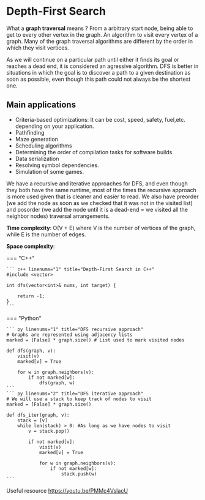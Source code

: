 # Depth-First Search
What a **graph traversal** means ? From a arbitrary start node, being able to get to every other vertex in the graph. An algorithm to visit every vertex of a graph. Many of the graph traversal algorithms are different by the order in which they visit vertices. 

As we will continue on a particular path until either it finds its goal or reaches a dead end, it is considered an agressive algorithm. DFS is better in situations in which the goal is to discover a path to a given destination as soon as possible, even though this path could not always be the shortest one.

## Main applications
* Criteria-based optimizations: It can be cost, speed, safety, fuel,etc. depending on your application. 
* Pathfinding
* Maze generation
* Scheduling algorithms
* Determining the order of compilation tasks for software builds.
* Data serialization
* Resolving symbol dependencies.
* Simulation of some games.

We have a recursive and iterative approaches for DFS, and even though they both have the same runtime, most of the times the recursive approach is more used given that is cleaner and easier to read. We also have preorder (we add the node as soon as we checked that it was not in the visited list) and posorder (we add the node until it is a dead-end = we visited all the neighbor nodes) traversal arrangements. 

**Time complexity**: O(V + E) where V is the number of vertices of the graph, while E is the number of edges.

**Space complexity**: 

=== "C++"

    ``` c++ linenums="1" title="Depth-First Search in C++"
    #include <vector>

    int dfs(vector<int>& nums, int target) {

        return -1;
    }
    ```

=== "Python"

    ``` py linenums="1" title="DFS recursive approach"
    # Graphs are represented using adjacency lists
    marked = [False] * graph.size() # List used to mark visited nodes

    def dfs(graph, v):
        visit(v) 
        marked[v] = True

        for w in graph.neighbors(v):
            if not marked[w]:
                dfs(graph, w)
    ```
    ``` py linenums="2" title="DFS iterative approach"
    # We will use a stack to keep track of nodes to visit
    marked = [False] * graph.size()

    def dfs_iter(graph, v):
        stack = [v]
        while len(stack) > 0: #As long as we have nodes to visit
            v = stack.pop()

            if not marked[v]:
                visit(v)
                marked[v] = True

                for w in graph.neighbors(v):
                    if not marked[w]:
                        stack.push(w)
    ```

Useful resource https://youtu.be/PMMc4VsIacU